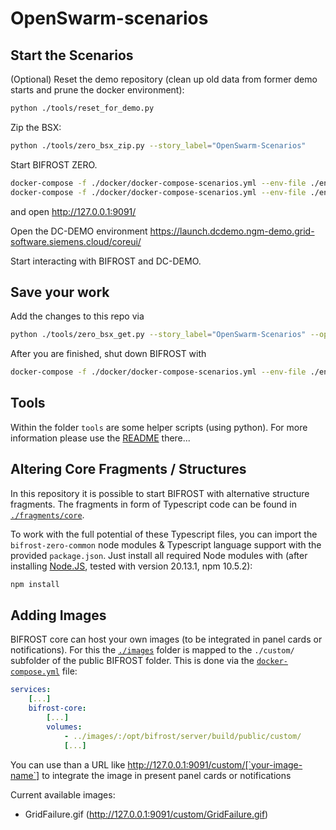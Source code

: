 # OpenSwarm-scenarios

## Start the Scenarios

(Optional) Reset the demo repository (clean up old data from former demo starts and prune the docker environment):
```sh
python ./tools/reset_for_demo.py
```

Zip the BSX:
```sh
python ./tools/zero_bsx_zip.py --story_label="OpenSwarm-Scenarios"
```

Start BIFROST ZERO.
```sh
docker-compose -f ./docker/docker-compose-scenarios.yml --env-file ./env/docker.env pull
docker-compose -f ./docker/docker-compose-scenarios.yml --env-file ./env/docker.env up -d
```
and open http://127.0.0.1:9091/ 

Open the DC-DEMO environment
https://launch.dcdemo.ngm-demo.grid-software.siemens.cloud/coreui/

Start interacting with BIFROST and DC-DEMO.

## Save your work

Add the changes to this repo via
```sh
python ./tools/zero_bsx_get.py --story_label="OpenSwarm-Scenarios" --operating_system="windows"
```

After you are finished, shut down BIFROST with
```sh
docker-compose -f ./docker/docker-compose-scenarios.yml --env-file ./env/docker.env down
```

## Tools

Within the folder `tools` are some helper scripts (using python). For more information please use the [README](./tools/README.md) there...

## Altering Core Fragments / Structures

In this repository it is possible to start BIFROST with alternative structure fragments. The fragments in form of Typescript code can be found in [`./fragments/core`](./fragments/core/). 

To work with the full potential of these Typescript files, you can import the `bifrost-zero-common` node modules & Typescript language support with the provided `package.json`. Just install all required Node modules with (after installing [Node.JS](https://nodejs.org/en), tested with version 20.13.1, npm 10.5.2):

```sh
npm install
```

## Adding Images

BIFROST core can host your own images (to be integrated in panel cards or notifications). For this the [`./images`](./images/) folder is mapped to the `./custom/` subfolder of the public BIFROST folder. This is done via the [`docker-compose.yml`](./docker/docker-compose-scenarios.yml) file:

```yml
services:
    [...]
    bifrost-core:
        [...]
        volumes:
            - ../images/:/opt/bifrost/server/build/public/custom/
            [...]
```

You can use than a URL like http://127.0.0.1:9091/custom/[`your-image-name`] to integrate the image in present panel cards or notifications

Current available images:
- GridFailure.gif (http://127.0.0.1:9091/custom/GridFailure.gif)